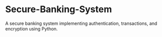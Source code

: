 # Secure-Banking-System
A secure banking system implementing authentication, transactions, and encryption using Python.
